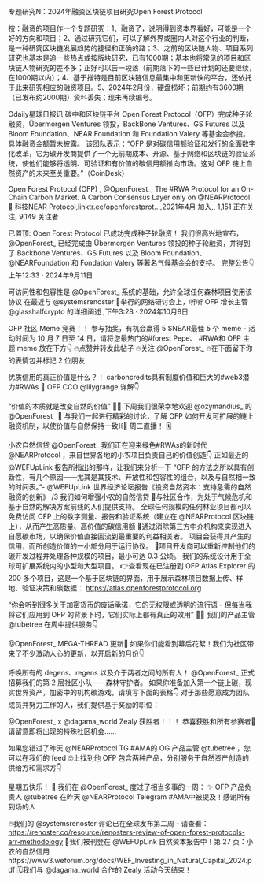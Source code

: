 专题研究N：2024年融资区块链项目研究Open Forest Protocol


按：融资的项目作一个专题研究：1、融资了，说明得到资本界看好，可能是一个好的方向和项目；2、通过研究它们，可以了解外界或圈内人对这个行业的判断，是一种研究区块链发展趋势的捷径和正确的路；3、之前的区块链人物、项目系列研究也基本是追一些热点或按版块研究，已有1000期；基本也将常见的项目和区块链人物研究的差不多；正好可以告一段落（前期落下的一些已计划的还要继续，在1000期以内）；4、基于推特是目前区块链信息最集中和更新快的平台，还依托于此来研究相应的融资项目。5、2024年2月份，硬盘损坏；前期约有3600期（已发布约2000期）资料丢失；现未再续编号。


Odaily星球日报讯 碳中和区块链平台 Open Forest Protocol（OFP）完成种子轮融资，Übermorgen Ventures 领投，BackBone Ventures、GS Futures 以及 Bloom Foundation、NEAR Foundation 和 Foundation Valery 等基金会参投。具体融资金额暂未披露。
该团队表示：“OFP 是对碳信用额验证和发行的全面数字化改革，它为碳开发商提供了一个无前期成本、开源、基于网络和区块链的验证系统，使他们能够将透明、可验证和有价值的碳信用额推向市场。这对 OFP 链上自然资产的未来至关重要。”（CoinDesk）

Open Forest Protocol (OFP)
,
@OpenForest_,
The #RWA Protocol for an On-Chain Carbon Market.
A Carbon Consensus Layer only on 
@NEARProtocol
🌲
科技NEAR Protocol,linktr.ee/openforestprot…,2021年4月 加入,,
1,151 正在关注,
9,149 关注者


已置顶: Open Forest Protocol 已成功完成种子轮融资！
我们很高兴地宣布， 
@OpenForest_
已经完成由 Übermorgen Ventures 领投的种子轮融资，并得到了 Backbone Ventures、GS Futures 以及 Bloom Foundation、 
@NEARFoundation
和 Fondation Valery 等著名气候基金会的支持。
完整公告👇上午12:33 · 2024年9月11日

可访问性和包容性是
@OpenForest_
系统的基础，允许全球任何森林项目使用该协议
在最近与
@systemsrenoster
 👏举行的网络研讨会上，听听 OFP 增长主管
@glasshalfcrypto
的详细阐述
,下午3:28 · 2024年10月8日

 OFP 社区 Meme 竞赛！！
参与抽奖，有机会赢得 5 $NEAR最佳 5 个 meme - 活动时间为 10 月 7 日至 14 日，请将您最热门的#forest Pepe、 #RWA和 OFP 主题 meme 放在下方👇
🔥点赞并转发此帖子
🔥关注
@OpenForest_
🔥在下面留下你的表情包并标记 2 位朋友

优质信用的真正价值是什么？！
carboncredits具有制度价值和巨大的#web3潜力#RWAs 👏
OFP CCO 
@lilygrange
详解👇

“价值的本质就是改变自然的价值” 🌳💸
下周我们很荣幸地欢迎
@ozymandius_
的
@OpenForest_
 🙌
与我们一起进行精彩的讨论，了解 OFP 如何开发可扩展的链上融资机制，以使价值与自然保持一致⛓️🌱
周二直播！ 🗓️

小农自然信贷
@OpenForest_
我们正在迎来绿色#RWAs的新时代
@NEARProtocol
 ，来自世界各地的小农项目负责自己的价值创造👇
正如最近的
@WEFUpLink
报告所指出的那样，让我们​​来分析一下
“OFP 的方法之所以具有创新性，有几个原因——尤其是其技术、开放性和包容性的组合，以及与自然相一致的时间表。”- 
@WEFUpLink
世界经济论坛报告《投资自然资本：支持急需的自然融资的创新》
/3 我们如何增强小农的自然信贷
🌲与社区合作，为处于气候危机和基于自然的解决方案前线的人们提供支持。
全球任何规模的任何林业项目都可以免费访问 OFP 上的数字测量、报告和验证系统（建立在
@NEARProtocol
区块链上），从而产生高质量、高价值的碳信用额
🌲通过消除第三方中介机构来实现进入自愿碳市场，以确保价值直接回流到最重要的利益相关者。
项目会获得其产生的信用，而所创造价值的一小部分用于运行协议。
🌲项目开发商可以重新控制他们的碳开发过程并处理各种规模的项目，最小可达 0.3 公顷。
我们的系统设计用于全球可扩展系统内的小型和大型项目。
👉查看现在已注册到 OFP Atlas Explorer 的 200 多个项目，这是一个基于区块链的界面，用于展示森林项目数据上传、样地、验证决策和碳数据：
https://atlas.openforestprotocol.org

“你会听到很多关于加密货币的废话承诺，它的无权限或透明的流行语 - 但每当我将它们应用到 OFP 的背景下时，它们实际上都有真正的效用” 👏👏
我们的产品主管
@tubetree
在周中提供服务👇

 
@OpenForest_
 MEGA-THREAD 更新🌲
如果你们能看到幕后花絮！我们为社区带来了不少激动人心的更新，以开启新的月份👇

呼唤所有的 degens、regens 以及介于两者之间的所有人！
@OpenForest_
正式招募我们的第 2 层社区小队——森林守护者。
如果你准备加入第一个链上碳，现实世界资产，加密中的机构碳游戏，请填写下面的表格👇
对于那些愿意成为团队成员并努力工作的人，我们提供基于奖励的职位：

 
@OpenForest_
 x 
@dagama_world
 Zealy 获胜者！！！
恭喜获胜和所有参赛者🫡
请留意即将出现的特殊社区机会……

如果您错过了昨天
@NEARProtocol
 TG #AMA的 OG 产品主管
@tubetree
 ，您可以在我们的 feed 🤓上找到他
OFP 包含两种产品，分别服务于自然资产创造的供给方和需求方👇

星期五快乐！ 🌲
我们在
@OpenForest_
度过了相当多事的一周：
✨ OFP 产品负责人
@tubetree
在昨天
@NEARProtocol
 Telegram #AMA中被提及！感谢所有到场的人

🔥我们的
@systemsrenoster
评论已在全球发布第二周 - 请查看： https://renoster.co/resource/renosters-review-of-open-forest-protocols-arr-methodology
👏我们被刊登在
@WEFUpLink
自然资本报告中！第 27 页：小农的自然信用https://www3.weforum.org/docs/WEF_Investing_in_Natural_Capital_2024.pdf
🗓️我们与
@dagama_world
合作的 Zealy 活动今天结束！